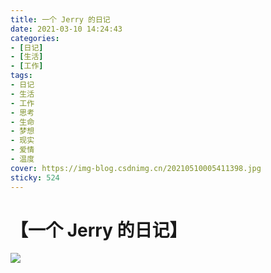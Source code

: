 ```yaml
---
title: 一个 Jerry 的日记
date: 2021-03-10 14:24:43
categories:
- [日记]
- [生活]
- [工作]
tags:
- 日记
- 生活
- 工作
- 思考
- 生命
- 梦想
- 现实
- 爱情
- 温度
cover: https://img-blog.csdnimg.cn/20210510005411398.jpg
sticky: 524
---
```


# 【一个 Jerry 的日记】

![](https://img-blog.csdnimg.cn/20210510005411398.jpg)
